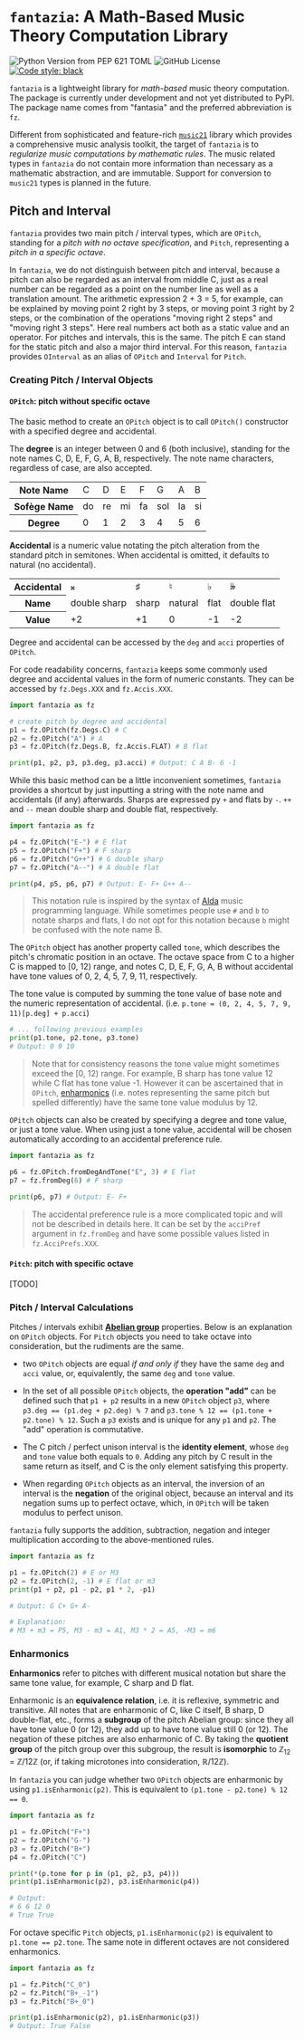# `fantazia`: A Math-Based Music Theory Computation Library

![Python Version from PEP 621 TOML](https://img.shields.io/python/required-version-toml?tomlFilePath=https%3A%2F%2Fraw.githubusercontent.com%2Fvanleefxp%2Ffantazia%2Fmaster%2Fpyproject.toml) ![GitHub License](https://img.shields.io/github/license/vanleefxp/fantazia)
 [![Code style: black](https://img.shields.io/badge/code%20style-black-000000.svg)](https://github.com/psf/black) 

`fantazia` is a lightweight library for *math-based* music theory computation. The package is currently under development and not yet distributed to PyPI. The package name comes from "fantasia" and the preferred abbreviation is `fz`.

Different from sophisticated and feature-rich [`music21`](https://github.com/cuthbertLab/music21) library which provides a comprehensive music analysis toolkit, the target of `fantazia` is to *regularize music computations by mathematic rules*. The music related types in `fantazia` do not contain more information than necessary as a mathematic abstraction, and are immutable. Support for conversion to `music21` types is planned in the future.


## Pitch and Interval

`fantazia` provides two main pitch / interval types, which are `OPitch`, standing for a *pitch with no octave specification*, and `Pitch`, representing a *pitch in a specific octave*.

In `fantazia`, we do not distinguish between pitch and interval, because a pitch can also be regarded as an interval from middle C, just as a real number can be regarded as a point on the number line as well as a translation amount. The arithmetic expression 2 + 3 = 5, for example, can be explained by moving point 2 right by 3 steps, or moving point 3 right by 2 steps, or the combination of the operations "moving right 2 steps" and "moving right 3 steps". Here real numbers act both as a static value and an operator. For pitches and intervals, this is the same. The pitch E can stand for the static pitch and also a major third interval. For this reason, `fantazia` provides `OInterval` as an alias of `OPitch` and `Interval` for `Pitch`. 


### Creating Pitch / Interval Objects


#### `OPitch`: pitch without specific octave

The basic method to create an `OPitch` object is to call `OPitch()` constructor with a specified degree and accidental. 

The **degree** is an integer between 0 and 6 (both inclusive), standing for the note names C, D, E, F, G, A, B, respectively. The note name characters, regardless of case, are also accepted. 

<table>
<tbody>
<tr>
    <th>Note Name</th>
    <td>C</td>
    <td>D</td>
    <td>E</td>
    <td>F</td>
    <td>G</td>
    <td>A</td>
    <td>B</td>
</tr>
<tbody>
<tr>
    <th>Sofège Name</th>
    <td>do</td>
    <td>re</td>
    <td>mi</td>
    <td>fa</td>
    <td>sol</td>
    <td>la</td>
    <td>si</td>
</tr>
<tr>
    <th>Degree</th>
    <td>0</td>
    <td>1</td>
    <td>2</td>
    <td>3</td>
    <td>4</td>
    <td>5</td>
    <td>6</td>
</tr>
</tbody>
</table>

**Accidental** is a numeric value notating the pitch alteration from the standard pitch in semitones. When accidental is omitted, it defaults to natural (no accidental). 

<table>
<tbody>
<tr>
    <th>Accidental</th>
    <td>&#x1d12a;</td>
    <td>&sharp;</td>
    <td>&natural;</td>
    <td>&flat;</td>
    <td>&#x1d12b;</td>
</tr>
<tr>
    <th>Name</th>
    <td>double sharp</td>
    <td>sharp</td>
    <td>natural</td>
    <td>flat</td>
    <td>double flat</td>
</tr>
<tr>
    <th>Value</th>
    <td>+2</td>
    <td>+1</td>
    <td>0</td>
    <td>-1</td>
    <td>-2</td>
</tr>
</tbody>
</table>

Degree and accidental can be accessed by the `deg` and `acci` properties of `OPitch`.

For code readability concerns, `fantazia` keeps some commonly used degree and accidental values in the form of numeric constants. They can be accessed by `fz.Degs.XXX` and `fz.Accis.XXX`. 

```python
import fantazia as fz

# create pitch by degree and accidental
p1 = fz.OPitch(fz.Degs.C) # C
p2 = fz.OPitch("A") # A
p3 = fz.OPitch(fz.Degs.B, fz.Accis.FLAT) # B flat

print(p1, p2, p3, p3.deg, p3.acci) # Output: C A B- 6 -1
```

While this basic method can be a little inconvenient sometimes, `fantazia` provides a shortcut by just inputting a string with the note name and accidentals (if any) afterwards. Sharps are expressed py `+` and flats by `-`. `++` and `--` mean double sharp and double flat, respectively.

```python
import fantazia as fz

p4 = fz.OPitch("E-") # E flat
p5 = fz.OPitch("F+") # F sharp
p6 = fz.OPitch("G++") # G double sharp
p7 = fz.OPitch("A--") # A double flat

print(p4, p5, p6, p7) # Output: E- F+ G++ A--
```

> This notation rule is inspired by the syntax of [Alda](https://alda.io/) music programming language. While sometimes people use `#` and `b` to notate sharps and flats, I do not opt for this notation because `b` might be confused with the note name B.

The `OPitch` object has another property called `tone`, which describes the pitch's chromatic position in an octave. The octave space from C to a higher C is mapped to [0, 12) range, and notes C, D, E, F, G, A, B without accidental have tone values of 0, 2, 4, 5, 7, 9, 11, respectively. 

The tone value is computed by summing the tone value of base note and the numeric representation of accidental. (i.e. `p.tone = (0, 2, 4, 5, 7, 9, 11)[p.deg] + p.acci`)

```python
# ... following previous examples
print(p1.tone, p2.tone, p3.tone)
# Output: 0 9 10
```

> Note that for consistency reasons the tone value might sometimes exceed the [0, 12) range. For example, B sharp has tone value 12 while C flat has tone value -1. However it can be ascertained that in `OPitch`, [enharmonics](#enharmonics) (i.e. notes representing the same pitch but spelled differently) have the same tone value modulus by 12.

`OPitch` objects can also be created by specifying a degree and tone value, or just a tone value. When using just a tone value, accidental will be chosen automatically according to an accidental preference rule.

```python
import fantazia as fz

p6 = fz.OPitch.fromDegAndTone("E", 3) # E flat
p7 = fz.fromDeg(6) # F sharp

print(p6, p7) # Output: E- F+
```

> The accidental preference rule is a more complicated topic and will not be described in details here. It can be set by the `acciPref` argument in `fz.fromDeg` and have some possible values listed in `fz.AcciPrefs.XXX`.


#### `Pitch`: pitch with specific octave

[TODO]


### Pitch / Interval Calculations

Pitches / intervals exhibit [**Abelian group**](https://en.wikipedia.org/wiki/Abelian_group) properties. Below is an explanation on `OPitch` objects. For `Pitch` objects you need to take octave into consideration, but the rudiments are the same.

* two `OPitch` objects are equal *if and only if* they have the same `deg` and `acci` value, or, equivalently, the same `deg` and `tone` value.

* In the set of all possible `OPitch` objects, the **operation "add"** can be defined such that `p1 + p2` results in a new `OPitch` object `p3`, where `p3.deg == (p1.deg + p2.deg) % 7` and `p3.tone % 12 == (p1.tone + p2.tone) % 12`. Such a `p3` exists and is unique for any `p1` and `p2`. The "add" operation is commutative.

* The C pitch / perfect unison interval is the **identity element**, whose `deg` and `tone` value both equals to `0`. Adding any pitch by C result in the same return as itself, and C is the only element satisfying this property.

* When regarding `OPitch` objects as an interval, the inversion of an interval is the **negation** of the original object, because an interval and its negation sums up to perfect octave, which, in `OPitch` will be taken modulus to perfect unison.

`fantazia` fully supports the addition, subtraction, negation and integer multiplication according to the above-mentioned rules.

```python
import fantazia as fz

p1 = fz.OPitch(2) # E or M3
p2 = fz.OPitch(2, -1) # E flat or m3
print(p1 + p2, p1 - p2, p1 * 2, -p1)

# Output: G C+ G+ A-

# Explanation:
# M3 + m3 = P5, M3 - m3 = A1, M3 * 2 = A5, -M3 = m6
```


### Enharmonics

**Enharmonics** refer to pitches with different musical notation but share the same tone value, for example, C sharp and D flat.

Enharmonic is an **equivalence relation**, i.e. it is reflexive, symmetric and transitive. All notes that are enharmonic of C, like C itself, B sharp, D double-flat, etc., forms a **subgroup** of the pitch Abelian group: since they all have tone value 0 (or 12), they add up to have tone value still 0 (or 12). The negation of these pitches are also enharmonic of C. By taking the **quotient group** of the pitch group over this subgroup, the result is **isomorphic** to &#x2124;<sub>12</sub> = &#x2124;/12&#x2124; (or, if taking microtones into consideration, &#x211d;/12&#x2124;).

In `fantazia` you can judge whether two `OPitch` objects are enharmonic by using `p1.isEnharmonic(p2)`. This is equivalent to `(p1.tone - p2.tone) % 12 == 0`.

```python
import fantazia as fz

p1 = fz.OPitch("F+")
p2 = fz.OPitch("G-")
p3 = fz.OPitch("B+")
p4 = fz.OPitch("C")

print(*(p.tone for p in (p1, p2, p3, p4)))
print(p1.isEnharmonic(p2), p3.isEnharmonic(p4))

# Output:
# 6 6 12 0
# True True
```

For octave specific `Pitch` objects, `p1.isEnharmonic(p2)` is equivalent to `p1.tone == p2.tone`. The same note in different octaves are not considered enharmonics.

```python
import fantazia as fz

p1 = fz.Pitch("C_0")
p2 = fz.Pitch("B+_-1")
p3 = fz.Pitch("B+_0")

print(p1.isEnharmonic(p2), p1.isEnharmonic(p3))
# Output: True False
```